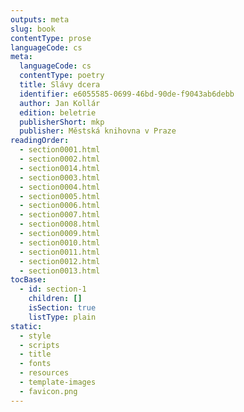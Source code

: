 ```yaml
---
outputs: meta
slug: book
contentType: prose
languageCode: cs
meta:
  languageCode: cs
  contentType: poetry
  title: Slávy dcera
  identifier: e6055585-0699-46bd-90de-f9043ab6debb
  author: Jan Kollár
  edition: beletrie
  publisherShort: mkp
  publisher: Městská knihovna v Praze
readingOrder:
  - section0001.html
  - section0002.html
  - section0014.html
  - section0003.html
  - section0004.html
  - section0005.html
  - section0006.html
  - section0007.html
  - section0008.html
  - section0009.html
  - section0010.html
  - section0011.html
  - section0012.html
  - section0013.html
tocBase:
  - id: section-1
    children: []
    isSection: true
    listType: plain
static:
  - style
  - scripts
  - title
  - fonts
  - resources
  - template-images
  - favicon.png
---
```

